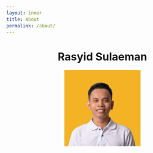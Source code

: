 ```yaml
---
layout: inner
title: About
permalink: /about/
---
```


<center>
<h1>Rasyid Sulaeman</h1>

<img src="img/photo_profile/yellow.png" width="200" height="200">

</center>


